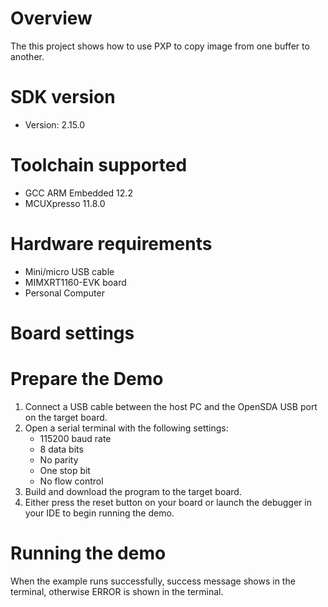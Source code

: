 Overview
========
The this project shows how to use PXP to copy image from one buffer
to another.

SDK version
===========
- Version: 2.15.0

Toolchain supported
===================
- GCC ARM Embedded  12.2
- MCUXpresso  11.8.0

Hardware requirements
=====================
- Mini/micro USB cable
- MIMXRT1160-EVK board
- Personal Computer

Board settings
==============

Prepare the Demo
================
1.  Connect a USB cable between the host PC and the OpenSDA USB port on the target board.
2.  Open a serial terminal with the following settings:
    - 115200 baud rate
    - 8 data bits
    - No parity
    - One stop bit
    - No flow control
3.  Build and download the program to the target board.
4.  Either press the reset button on your board or launch the debugger in your IDE to begin running the demo.

Running the demo
================
When the example runs successfully, success message shows in the terminal, otherwise
ERROR is shown in the terminal.
